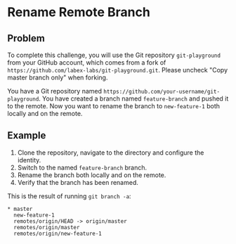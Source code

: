 # Rename Remote Branch

## Problem

To complete this challenge, you will use the Git repository `git-playground` from your GitHub account, which comes from a fork of `https://github.com/labex-labs/git-playground.git`. Please uncheck "Copy master branch only" when forking. 

You have a Git repository named `https://github.com/your-username/git-playground`. You have created a branch named `feature-branch` and pushed it to the remote. Now you want to rename the branch to `new-feature-1` both locally and on the remote.

## Example

1. Clone the repository, navigate to the directory and configure the identity.
2. Switch to the named `feature-branch` branch.
3. Rename the branch both locally and on the remote.
4. Verify that the branch has been renamed.

This is the result of running `git branch -a`:
```shell
* master
  new-feature-1
  remotes/origin/HEAD -> origin/master
  remotes/origin/master
  remotes/origin/new-feature-1
```
